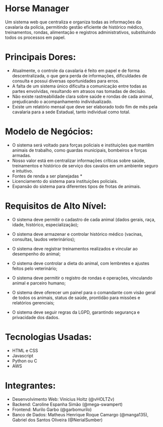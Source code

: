 # Horse Manager

Um sistema web que centraliza e organiza todas as informações da cavalaria da polícia, permitindo gestão eficiente de histórico médico, treinamentos, rondas, alimentação e registros administrativos, substituindo todos os processos em papel.

# Principais Dores:
- Atualmente, o controle da cavalaria é feito em papel e de forma descentralizada, o que gera perda de informações, dificuldades de consulta e possui diversas oportunidades para erros.  
- A falta de um sistema único dificulta a comunicação entre todas as partes envolvidas, resultando em atrasos nas tomadas de decisão.  
- Não existe rastreabilidade clara sobre saúde e rondas de cada animal, prejudicando o acompanhamento individualizado.
- Existe um relatório mensal que deve ser elaborado todo fim de mês pela cavalaria para a sede Estadual, tanto individual como total.

# Modelo de Negócios:
- O sistema será voltado para forças policiais e instituições que mantêm animais de trabalho, como guardas municipais, bombeiros e forças armadas.
- Nosso valor está em centralizar informações críticas sobre saúde, treinamentos e histórico de serviço dos cavalos em um ambiente seguro e intuitivo.
- Fontes de renda a ser planejadas *
- Licenciamento do sistema para instituições policiais.
- Expansão do sistema para diferentes tipos de frotas de animais.

# Requisitos de Alto Nível:
- O sistema deve permitir o cadastro de cada animal (dados gerais, raça, idade, histórico, especialização);

- O sistema deve armazenar e controlar histórico médico (vacinas, consultas, laudos veterinários);

- O sistema deve registrar treinamentos realizados e vincular ao desempenho do animal;

- O sistema deve controlar a dieta do animal, com lembretes e ajustes feitos pelo veterinário;

- O sistema deve permitir o registro de rondas e operações, vinculando animal e parceiro humano;

- O sistema deve oferecer um painel para o comandante com visão geral de todos os animais, status de saúde, prontidão para missões e relatórios gerenciais;

- O sistema deve seguir regras da LGPD, garantindo segurança e privacidade dos dados.

# Tecnologias Usadas: 
- HTML e CSS
- Javascript
- Python ou C
- AWS 

# Integrantes:
- Desenvolvimento Web: Vinicius Holtz (@vHOLTZv) 
- Backend: Caroline Espanha Simão (@mega-swampert)
- Frontend: Murilo Garbo (@garbomurilo)
- Banco de Dados: Matheus Henrique Roque Camargo (@manga135), Gabriel dos Santos Oliveira (@NerialSumber)
